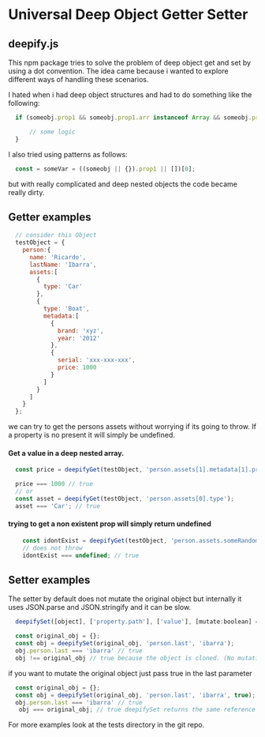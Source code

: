 # Universal Deep Object Getter Setter #
## deepify.js ##

This npm package tries to solve the problem of deep object get and set by using a dot convention. The idea came because i wanted to explore different ways of handling these scenarios.

I hated when i had deep object structures and had to do something like the following:

```javascript
  if (someobj.prop1 && someobj.prop1.arr instanceof Array && someobj.prop1.arr .length > 0) {

      // some logic
  }
```
I also tried using patterns as follows:
```javascript
  const = someVar = ((someobj || {}).prop1 || [])[0];
```
but with really complicated and deep nested objects the code became really dirty.

## Getter examples

```javascript
  // consider this Object
  testObject = {
    person:{
      name: 'Ricardo',
      lastName: 'Ibarra',
      assets:[
        {
          type: 'Car'
        },
        {
          type: 'Boat',
          metadata:[
            {
              brand: 'xyz',
              year: '2012'
            },
            {
              serial: 'xxx-xxx-xxx',
              price: 1000
            }
          ]
        }
      ]
    }
  };
```
we can try to get the persons assets without worrying if its going to throw. If a property is no present it will simply be undefined.

#### Get a value in a deep nested array. ####
```javascript
  const price = deepifyGet(testObject, 'person.assets[1].metadata[1].price');

  price === 1000 // true
  // or
  const asset = deepifyGet(testObject, 'person.assets[0].type');
  asset === 'Car'; // true
```

#### trying to get a non existent prop will simply return undefined ####

```javascript
    const idontExist = deepifyGet(testObject, 'person.assets.someRandom.prop[0].that.does.not.exist');
    // does not throw
    idontExist === undefined; // true
```
## Setter examples

The setter by default does not mutate the original object but internally it uses JSON.parse and JSON.stringify and it can be slow.

```javascript
  deepifySet([object], ['property.path'], ['value'], [mutate:boolean] = false);
```

```javascript
  const original_obj = {};
  const obj = deepifySet(original_obj, 'person.last', 'ibarra');
  obj.person.last === 'ibarra' // true
  obj !== original_obj // true because the object is cloned. (No mutation)
```

 if you want to mutate the original object just pass true in the last parameter

 ```javascript
   const original_obj = {};
   const obj = deepifySet(original_obj, 'person.last', 'ibarra', true);
   obj.person.last === 'ibarra' // true
    obj === original_obj; // true deepifySet returns the same reference (object is mutated)
 ```

 For more examples look at the tests directory in the git repo.
